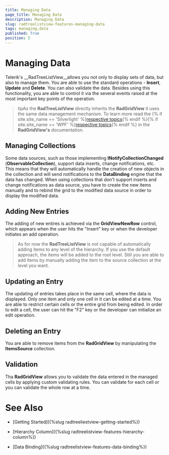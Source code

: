 ```yaml
---
title: Managing Data
page_title: Managing Data
description: Managing Data
slug: radtreelistview-features-managing-data
tags: managing,data
published: True
position: 5
---
```


# Managing Data



Telerik's __RadTreeListView__allows you not only to display sets of data, but also to manage them. You are able to use the standard operations - __Insert__, __Update__ and __Delete__. You can also validate the data. Besides using this functionality, you are able to control it via the several events raised at the most important key points of the operation.

>tipAs the __RadTreeListView__ directly inherits the __RadGridView__ it uses the same data management mechanism. To learn more read the 
        {% if site.site_name == 'Silverlight' %}[respective topics](http://www.telerik.com/help/silverlight/gridview-managing-data-overview.html){% endif %}{% if site.site_name == 'WPF' %}[respective topics](http://www.telerik.com/help/wpf/gridview-managing-data-overview.html){% endif %}
          in the __RadGridView's__ documentation.

## Managing Collections

Some data sources, such as those implementing __INotifyCollectionChanged__ (__ObservableCollection<T>__), support data inserts, change notifications, etc. This means that they will automatically handle the creation of new objects in the collection and will send notifications to the __DataBinding__ engine that the data has changed. When using collections that don't support inserts and change notifications as data source, you have to create the new items manually and to rebind the grid to the modified data source in order to display the modified data.

## Adding New Entries

The adding of new entires is achieved via the __GridViewNewRow__ control, which appears when the user hits the "Insert" key or when the developer initiates an add operation.

>As for now the __RadTreeListView__ is not capable of automatically adding items to any level of the hierarchy. If you use the default approach, the items will be added to the root level. Still you are able to add items by manually adding the item to the source collection at the level you want.

## Updating an Entry

The updating of entries takes place in the same cell, where the data is displayed. Only one item and only one cell in it can be edited at a time. You are able to restrict certain cells or the entire grid from being edited. In order to edit a cell, the user can hit the "F2" key or the developer can initialize an edit operation. 

## Deleting an Entry

You are able to remove items from the __RadGridView__ by manipulating the __ItemsSource__ collection.

## Validation

Tha __RadGridView__ allows you to validate the data entered in the managed cells by applying custom validating rules. You can validate for each cell or you can validate the whole row at a time.

# See Also

 * [Getting Started]({%slug radtreeliestview-getting-started%})

 * [Hierarchy Column]({%slug radtreelistview-features-hierarchy-column%})

 * [Data Binding]({%slug radtreelistview-features-data-binding%})
